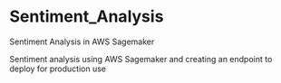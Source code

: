 # Sentiment_Analysis
Sentiment Analysis in AWS Sagemaker

Sentiment analysis using AWS Sagemaker and creating an endpoint to deploy for production use
